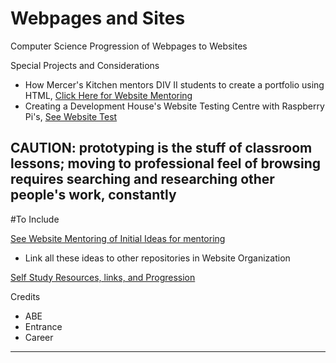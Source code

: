 # Webpages and Sites
Computer Science Progression of Webpages to Websites

Special Projects and Considerations
- How Mercer's Kitchen mentors DIV II students to create a portfolio using HTML, <a href="https://github.com/MercersKitchen/Website-Mentoring">Click Here for Website Mentoring</a>
- Creating a Development House's Website Testing Centre with Raspberry Pi's, <a href="https://github.com/MercersKitchen/Webpages-Sites/blob/master/WebPageTest.pdf">See Website Test</a>

CAUTION: prototyping is the stuff of classroom lessons; moving to professional feel of browsing requires searching and researching other people's work, constantly
---

#To Include

<a href="https://github.com/MercersKitchen/Website-Mentoring">See Website Mentoring of Initial Ideas for mentoring</a>
- Link all these ideas to other repositories in Website Organization

<a href="">Self Study Resources, links, and Progression</a>


Credits
- ABE
- Entrance
- Career


---
